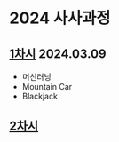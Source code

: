 # 2024 사사과정

## [1차시](https://github.com/nkmin0/2024_RL/tree/main/RL_240309_MountainCar) 2024.03.09

- 머신러닝
- Mountain Car
- Blackjack

## [2차시](https://github.com/nkmin0/2024_RL/tree/main/RL_240309_Bandit)

